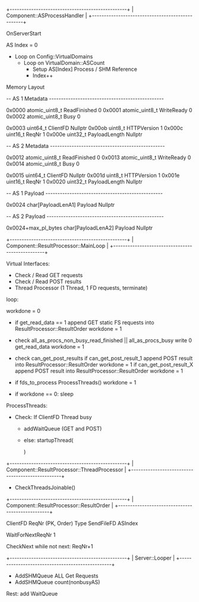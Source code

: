 +-------------------------------------------------+
| Component::ASProcessHandler                     |
+-------------------------------------------------+

OnServerStart

AS Index = 0
- Loop on Config::VirtualDomains
  - Loop on VirtualDomain::ASCount
    - Setup AS[Index] Process / SHM Reference
    - Index++


Memory Layout

-- AS 1 Metadata ------------------------------------------------

0x0000              atomic_uint8_t      ReadFinished    0
0x0001              atomic_uint8_t      WriteReady      0
0x0002              atomic_uint8_t      Busy            0

0x0003              uint64_t            ClientFD        Nullptr
0x00ob              uint8_t             HTTPVersion     1
0x000c              uint16_t            ReqNr           1
0x000e              uint32_t            PayloadLength   Nullptr

-- AS 2 Metadata ------------------------------------------------

0x0012              atomic_uint8_t      ReadFinished    0
0x0013              atomic_uint8_t      WriteReady      0
0x0014              atomic_uint8_t      Busy            0

0x0015              uint64_t            ClientFD        Nullptr
0x001d              uint8_t             HTTPVersion     1
0x001e              uint16_t            ReqNr           1
0x0020              uint32_t            PayloadLength   Nullptr

-- AS 1 Payload -------------------------------------------------

0x0024              char[PayloadLenA1]  Payload         Nullptr

-- AS 2 Payload -------------------------------------------------

0x0024+max_pl_bytes char[PayloadLenA2]  Payload         Nullptr


+-------------------------------------------------+
| Component::ResultProcessor::MainLoop            |
+-------------------------------------------------+

Virtual Interfaces:

- Check / Read GET requests
- Check / Read POST results
- Thread Processor (1 Thread, 1 FD requests, terminate)


loop:

  workdone = 0

  - if get_read_data == 1
      append GET static FS requests into ResultProcessor::ResultOrder
      workdone = 1
  - check all_as_procs_non_busy_read_finished || all_as_procs_busy
      write 0 get_read_data
      workdone = 1
  - check can_get_post_results
      if can_get_post_result_1
        append POST result into ResultProcessor::ResultOrder
        workdone = 1
      if can_get_post_result_X
        append POST result into ResultProcessor::ResultOrder
        workdone = 1
  - if fds_to_process
      ProcessThreads()
      workdone = 1

  - if workdone == 0:
    sleep


ProcessThreads:
- Check: If ClientFD Thread busy
  - addWaitQueue (GET and POST)
  - else:
    startupThread(

    )

+-------------------------------------------------+
| Component::ResultProcessor::ThreadProcessor     |
+-------------------------------------------------+

- CheckThreadsJoinable()

+-------------------------------------------------+
| Component::ResultProcessor::ResultOrder         |
+-------------------------------------------------+

ClientFD
  ReqNr (PK, Order)
  Type
  SendFileFD
  ASIndex


WaitForNextReqNr  1

CheckNext     while not next: ReqNr+1


+-------------------------------------------------+
| Server::Looper                                  |
+-------------------------------------------------+

- AddSHMQueue ALL Get Requests
- AddSHMQueue count(nonbusyAS)

Rest: add WaitQueue
